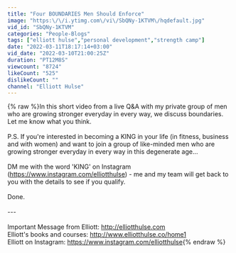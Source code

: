 ```yaml
---
title: "Four BOUNDARIES Men Should Enforce"
image: "https:\/\/i.ytimg.com\/vi\/SbQNy-1KTVM\/hqdefault.jpg"
vid_id: "SbQNy-1KTVM"
categories: "People-Blogs"
tags: ["elliott hulse","personal development","strength camp"]
date: "2022-03-11T18:17:14+03:00"
vid_date: "2022-03-10T21:00:25Z"
duration: "PT12M8S"
viewcount: "8724"
likeCount: "525"
dislikeCount: ""
channel: "Elliott Hulse"
---
```

{% raw %}In this short video from a live Q&amp;A with my private group of men who are growing stronger everyday in every way, we discuss boundaries. Let me know what you think.<br /><br />P.S. If you're interested in becoming a KING in your life (in fitness, business and with women) and want to join a group of like-minded men who are growing stronger everyday in every way in this degenerate age...<br /><br />DM me with the word 'KING' on Instagram (<a rel="nofollow" target="blank" href="https://www.instagram.com/elliotthulse)">https://www.instagram.com/elliotthulse)</a> - me and my team will get back to you with the details to see if you qualify.<br /><br />Done.<br /><br />---<br /><br />Important Message from Elliott: <a rel="nofollow" target="blank" href="http://elliotthulse.com">http://elliotthulse.com</a> <br />Elliott's books and courses: <a rel="nofollow" target="blank" href="http://www.elliotthulse.co/home1">http://www.elliotthulse.co/home1</a><br />Elliott on Instagram: <a rel="nofollow" target="blank" href="https://www.instagram.com/elliotthulse">https://www.instagram.com/elliotthulse</a>{% endraw %}
